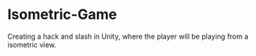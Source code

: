 # Isometric-Game
Creating a hack and slash in Unity, where the player will be playing from a isometric view.
